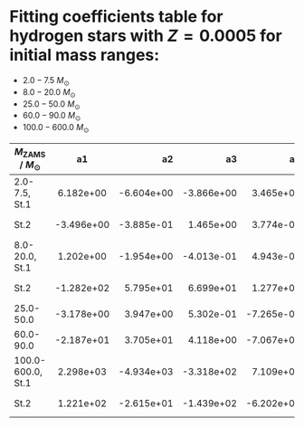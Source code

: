 # Fitting coefficients table for hydrogen stars with  $Z=0.0005$  for initial mass ranges: 
- 	$2.0-7.5$ $M_{\odot}$
- 	$8.0-20.0$ $M_{\odot}$ 
- 	$25.0-50.0$ $M_{\odot}$
- 	$60.0-90.0$ $M_{\odot}$ 
- 	$100.0-600.0$ $M_{\odot}$

| $M_{\text{ZAMS}}$ / $M_{\odot}$  |  a1  | a2   |  a3 |  a4 |  a5 |  a6 |  MSE | 
| ------------------|:-------------:| ----:|----:|------:|------:|-------:|-------:|
| 2.0-7.5, St.1  | 6.182e+00  | -6.604e+00  | -3.866e+00  | 3.465e+00  | -1.912e+00  | 1.816e+00  | 5.620e-04  |
| St.2  | -3.496e+00  | -3.885e-01  | 1.465e+00  | 3.774e-01  | 2.632e+00  | 3.390e-01  | 7.001e-02  |
| 8.0-20.0, St.1  | 1.202e+00  | -1.954e+00  | -4.013e-01  | 4.943e-01  | -6.417e-01  | 3.539e-01  | 2.562e-05  |
| St.2  | -1.282e+02  | 5.795e+01  | 6.699e+01  | 1.277e+02  | -5.725e+01  | -6.608e+01  | 1.790e-02  |
| 25.0-50.0  | -3.178e+00  | 3.947e+00  | 5.302e-01  | -7.265e-01  | 3.967e+00  | -5.975e+00  | 3.069e-05  |
| 60.0-90.0  | -2.187e+01  | 3.705e+01  | 4.118e+00  | -7.067e+00  | 2.707e+01  | -4.699e+01  | 6.335e-05  |
| 100.0-600.0, St.1  | 2.298e+03  | -4.934e+03  | -3.318e+02  | 7.109e+02  | -3.976e+03  | 8.553e+03  | 7.446e-03  |
| St.2  | 1.221e+02  | -2.615e+01  | -1.439e+02  | -6.202e+01  | 1.275e+01  | 7.728e+01  | 1.797e-02  |

